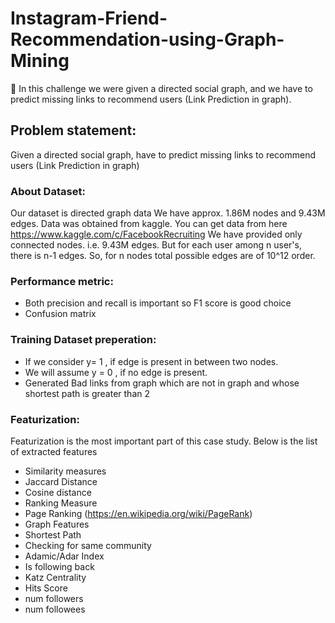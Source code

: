 # Instagram-Friend-Recommendation-using-Graph-Mining
👫 In this challenge we were given a directed social graph, and we have to predict missing links to recommend users (Link Prediction in graph).

## Problem statement: 

Given a directed social graph, have to predict missing links to recommend users (Link Prediction in graph)

### About Dataset:
Our dataset is directed graph data
We have approx. 1.86M nodes and 9.43M edges.
Data was obtained from kaggle. You can get data from here https://www.kaggle.com/c/FacebookRecruiting
We have provided only connected nodes. i.e. 9.43M edges. But for each user among n user's, there is n-1 edges. So, for n nodes total possible edges are of 10^12 order.


### Performance metric:
* Both precision and recall is important so F1 score is good choice
* Confusion matrix


### Training Dataset preperation:
* If we consider y= 1 , if edge is present in between two nodes.
* We will assume y = 0 , if no edge is present.
* Generated Bad links from graph which are not in graph and whose shortest path is greater than 2

### Featurization:
Featurization is the most important part of this case study. Below is the list of extracted features

- Similarity measures
- Jaccard Distance
- Cosine distance
- Ranking Measure
- Page Ranking (https://en.wikipedia.org/wiki/PageRank)
- Graph Features
- Shortest Path
- Checking for same community
- Adamic/Adar Index
- Is following back
- Katz Centrality
- Hits Score
- num followers
- num followees

